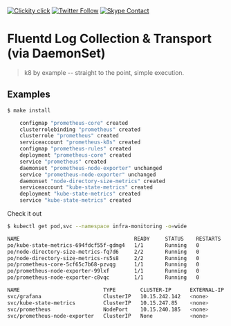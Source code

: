 <!--
#                                 __                 __
#    __  ______  ____ ___  ____ _/ /____  ____  ____/ /
#   / / / / __ \/ __ `__ \/ __ `/ __/ _ \/ __ \/ __  /
#  / /_/ / /_/ / / / / / / /_/ / /_/  __/ /_/ / /_/ /
#  \__, /\____/_/ /_/ /_/\__,_/\__/\___/\____/\__,_/
# /____                     matthewdavis.io, holla!
#
#-->

[![Clickity click](https://img.shields.io/badge/k8s%20by%20example%20yo-limit%20time-ff69b4.svg?style=flat-square)](https://k8.matthewdavis.io)
[![Twitter Follow](https://img.shields.io/twitter/follow/yomateod.svg?label=Follow&style=flat-square)](https://twitter.com/yomateod) [![Skype Contact](https://img.shields.io/badge/skype%20id-appsoa-blue.svg?style=flat-square)](skype:appsoa?chat)

# Fluentd Log Collection & Transport (via DaemonSet)

> k8 by example -- straight to the point, simple execution.

## Examples

```sh
$ make install

    configmap "prometheus-core" created
    clusterrolebinding "prometheus" created
    clusterrole "prometheus" created
    serviceaccount "prometheus-k8s" created
    configmap "prometheus-rules" created
    deployment "prometheus-core" created
    service "prometheus" created
    daemonset "prometheus-node-exporter" unchanged
    service "prometheus-node-exporter" unchanged
    daemonset "node-directory-size-metrics" created
    serviceaccount "kube-state-metrics" created
    deployment "kube-state-metrics" created
    service "kube-state-metrics" created
```

Check it out

```sh
$ kubectl get pod,svc --namespace infra-monitoring -o=wide

NAME                                     READY     STATUS    RESTARTS   AGE       IP            NODE
po/kube-state-metrics-694fdcf55f-gdmg4   1/1       Running   0          1m        10.12.1.71    gke-cluster-2-default-pool-25ca6a7e-w6pv
po/node-directory-size-metrics-fq7d6     2/2       Running   0          1m        10.12.0.70    gke-cluster-2-default-pool-25ca6a7e-3532
po/node-directory-size-metrics-rs5s8     2/2       Running   0          1m        10.12.1.70    gke-cluster-2-default-pool-25ca6a7e-w6pv
po/prometheus-core-5cf65c7b68-pzvqg      1/1       Running   0          1m        10.12.0.69    gke-cluster-2-default-pool-25ca6a7e-3532
po/prometheus-node-exporter-99lxf        1/1       Running   0          5m        10.138.36.6   gke-cluster-2-default-pool-25ca6a7e-3532
po/prometheus-node-exporter-c8vqc        1/1       Running   0          5m        10.138.36.5   gke-cluster-2-default-pool-25ca6a7e-w6pv

NAME                           TYPE        CLUSTER-IP      EXTERNAL-IP   PORT(S)        AGE       SELECTOR
svc/grafana                    ClusterIP   10.15.242.142   <none>        3000/TCP       3h        app=grafana
svc/kube-state-metrics         ClusterIP   10.15.247.85    <none>        8080/TCP       1m        app=kube-state-metrics
svc/prometheus                 NodePort    10.15.240.185   <none>        80:30792/TCP   1m        app=prometheus,component=core
svc/prometheus-node-exporter   ClusterIP   None            <none>        9100/TCP       5m        app=prometheus,component=node-exporter
```
